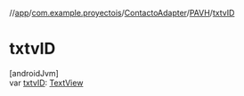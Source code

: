 //[app](../../../../index.md)/[com.example.proyectois](../../index.md)/[ContactoAdapter](../index.md)/[PAVH](index.md)/[txtvID](txtv-i-d.md)

# txtvID

[androidJvm]\
var [txtvID](txtv-i-d.md): [TextView](https://developer.android.com/reference/kotlin/android/widget/TextView.html)
